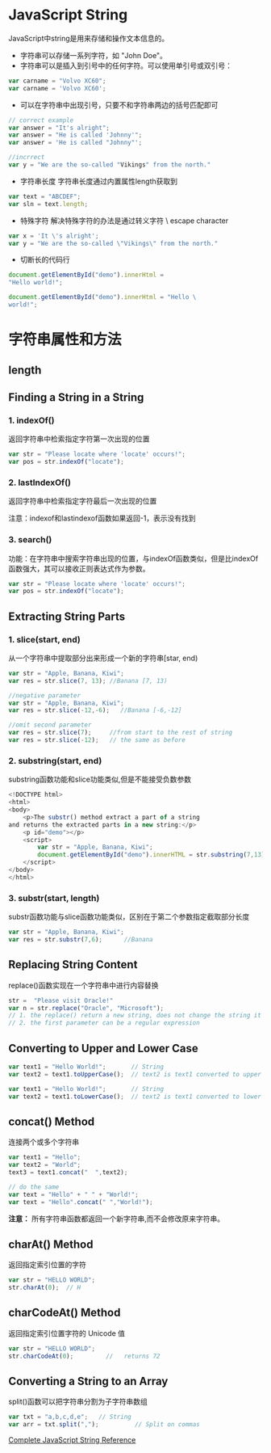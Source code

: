 # JavaScript String
JavaScript中string是用来存储和操作文本信息的。

- 字符串可以存储一系列字符，如 "John Doe"。
- 字符串可以是插入到引号中的任何字符。可以使用单引号或双引号：
```javascript
var carname = "Volvo XC60";
var carname = 'Volvo XC60';
```
- 可以在字符串中出现引号，只要不和字符串两边的括号匹配即可
```javascript
// correct example
var answer = "It's alright";
var answer = "He is called 'Johnny'";
var answer = 'He is called "Johnny"';

//incrrect 
var y = "We are the so-called "Vikings" from the north."
```
- 字符串长度
字符串长度通过内置属性length获取到
```javascript
var text = "ABCDEF";
var sln = text.length;
```
- 特殊字符
解决特殊字符的办法是通过转义字符 \ escape character
```javascript
var x = 'It \'s alright';
var y = "We are the so-called \"Vikings\" from the north."
```

- 切断长的代码行
```javascript
document.getElementById("demo").innerHtml = 
"Hello world!";

document.getElementById("demo").innerHtml = "Hello \
world!";

```
# 字符串属性和方法
## length
## Finding a String in a String 
### 1. indexOf()
返回字符串中检索指定字符第一次出现的位置
```javascript
var str = "Please locate where 'locate' occurs!";
var pos = str.indexOf("locate");
```
 ### 2. lastIndexOf()
返回字符串中检索指定字符最后一次出现的位置

注意：indexof和lastindexof函数如果返回-1，表示没有找到

### 3. search()

功能：在字符串中搜索字符串出现的位置，与indexOf函数类似，但是比indexOf函数强大，其可以接收正则表达式作为参数。
```javascript
var str = "Please locate where 'locate' occurs!";
var pos = str.indexOf("locate");
```

## Extracting String Parts
### 1. slice(start, end)
从一个字符串中提取部分出来形成一个新的字符串[star, end)
```javascript
var str = "Apple, Banana, Kiwi";
var res = str.slice(7, 13); //Banana [7, 13)

//negative parameter
var str = "Apple, Banana, Kiwi";
var res = str.slice(-12,-6);   //Banana [-6,-12]

//omit second parameter
var res = str.slice(7);     //from start to the rest of string
var res = str.slice(-12);   // the same as before
```

### 2. substring(start, end)
substring函数功能和slice功能类似,但是不能接受负数参数
```javascript
<!DOCTYPE html>
<html>
<body>
    <p>The substr() method extract a part of a string
and returns the extracted parts in a new string:</p>
    <p id="demo"></p>
    <script>
        var str = "Apple, Banana, Kiwi";
        document.getElementById("demo").innerHTML = str.substring(7,13);
    </script>
</body>
</html>
```
### 3. substr(start, length)
substr函数功能与slice函数功能类似，区别在于第二个参数指定截取部分长度
```javascript
var str = "Apple, Banana, Kiwi";
var res = str.substr(7,6);      //Banana
```
## Replacing String Content
replace()函数实现在一个字符串中进行内容替换
```javascript
str =  "Please visit Oracle!"
var n = str.replace("Oracle", "Microsoft"); 
// 1. the replace() return a new string, does not change the string it is called on.
// 2. the first parameter can be a regular expression
```

## Converting to Upper and Lower Case
```javascript
var text1 = "Hello World!";       // String
var text2 = text1.toUpperCase();  // text2 is text1 converted to upper

var text1 = "Hello World!";       // String
var text2 = text1.toLowerCase();  // text2 is text1 converted to lower
```

## concat() Method
连接两个或多个字符串
```javascript
var text1 = "Hello";
var text2 = "World";
text3 = text1.concat("	",text2);

// do the same
var text = "Hello" + " " + "World!";
var text = "Hello".concat(" ","World!");
```

**注意：** 所有字符串函数都返回一个新字符串,而不会修改原来字符串。

## charAt() Method
返回指定索引位置的字符

```javascript
var str = "HELLO WORLD";
str.charAt(0);  // H
```
## charCodeAt() Method
返回指定索引位置字符的 Unicode 值
```javascript
var str = "HELLO WORLD";
str.charCodeAt(0);         //	returns 72
```

## Converting a String to an Array
split()函数可以把字符串分割为子字符串数组
```javascript
var txt = "a,b,c,d,e";   // String
var arr = txt.split(",");          // Split on commas
```
[ Complete JavaScript String Reference](http://w3schools.bootcss.com/jsref/jsref_obj_string.html)
